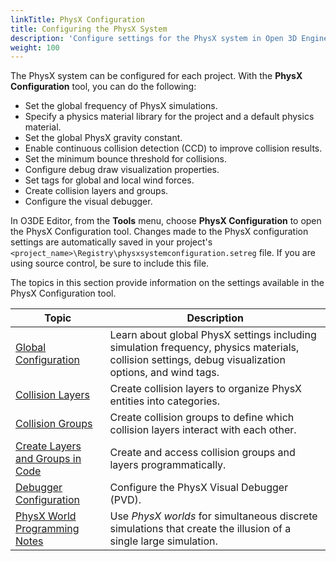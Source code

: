 ```yaml
---
linkTitle: PhysX Configuration
title: Configuring the PhysX System
description: 'Configure settings for the PhysX system in Open 3D Engine. '
weight: 100
---
```


The PhysX system can be configured for each project. With the **PhysX Configuration** tool, you can do the following:

* Set the global frequency of PhysX simulations.
* Specify a physics material library for the project and a default physics material.
* Set the global PhysX gravity constant.
* Enable continuous collision detection (CCD) to improve collision results.
* Set the minimum bounce threshold for collisions.
* Configure debug draw visualization properties.
* Set tags for global and local wind forces.
* Create collision layers and groups.
* Configure the visual debugger.

In O3DE Editor, from the **Tools** menu, choose **PhysX Configuration** to open the PhysX Configuration tool. Changes made to the PhysX configuration settings are automatically saved in your project's `<project_name>\Registry\physxsystemconfiguration.setreg` file. If you are using source control, be sure to include this file.

The topics in this section provide information on the settings available in the PhysX Configuration tool.

| Topic | Description |
| - | - |
| [Global Configuration](configuration-global) | Learn about global PhysX settings including simulation frequency, physics materials, collision settings, debug visualization options, and wind tags. |
| [Collision Layers](configuration-collision-layers) | Create collision layers to organize PhysX entities into categories. |
| [Collision Groups](configuration-collision-groups) | Create collision groups to define which collision layers interact with each other. |
| [Create Layers and Groups in Code](configuration-collision-layer-and-group-programming) | Create and access collision groups and layers programmatically. |
| [Debugger Configuration](configuration-debugger) | Configure the PhysX Visual Debugger (PVD). |
| [PhysX World Programming Notes](configuration-physx-world-programming-notes) | Use *PhysX worlds* for simultaneous discrete simulations that create the illusion of a single large simulation. |
